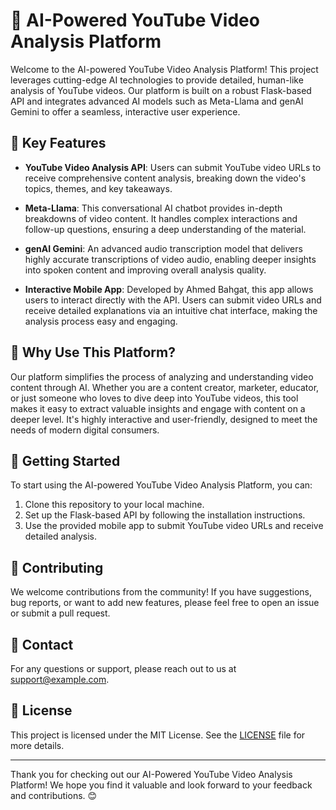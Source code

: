 # 🎥 AI-Powered YouTube Video Analysis Platform

Welcome to the AI-powered YouTube Video Analysis Platform! This project leverages cutting-edge AI technologies to provide detailed, human-like analysis of YouTube videos. Our platform is built on a robust Flask-based API and integrates advanced AI models such as Meta-Llama and genAI Gemini to offer a seamless, interactive user experience.

## 🚀 Key Features

- **YouTube Video Analysis API**: Users can submit YouTube video URLs to receive comprehensive content analysis, breaking down the video's topics, themes, and key takeaways.
  
- **Meta-Llama**: This conversational AI chatbot provides in-depth breakdowns of video content. It handles complex interactions and follow-up questions, ensuring a deep understanding of the material.

- **genAI Gemini**: An advanced audio transcription model that delivers highly accurate transcriptions of video audio, enabling deeper insights into spoken content and improving overall analysis quality.

- **Interactive Mobile App**: Developed by Ahmed Bahgat, this app allows users to interact directly with the API. Users can submit video URLs and receive detailed explanations via an intuitive chat interface, making the analysis process easy and engaging.

## 🌟 Why Use This Platform?

Our platform simplifies the process of analyzing and understanding video content through AI. Whether you are a content creator, marketer, educator, or just someone who loves to dive deep into YouTube videos, this tool makes it easy to extract valuable insights and engage with content on a deeper level. It's highly interactive and user-friendly, designed to meet the needs of modern digital consumers.

## 📱 Getting Started

To start using the AI-powered YouTube Video Analysis Platform, you can:

1. Clone this repository to your local machine.
2. Set up the Flask-based API by following the installation instructions.
3. Use the provided mobile app to submit YouTube video URLs and receive detailed analysis.

## 🤝 Contributing

We welcome contributions from the community! If you have suggestions, bug reports, or want to add new features, please feel free to open an issue or submit a pull request.

## 📧 Contact

For any questions or support, please reach out to us at [support@example.com](mailto:support@example.com).

## 📜 License

This project is licensed under the MIT License. See the [LICENSE](LICENSE) file for more details.

---

Thank you for checking out our AI-Powered YouTube Video Analysis Platform! We hope you find it valuable and look forward to your feedback and contributions. 😊

